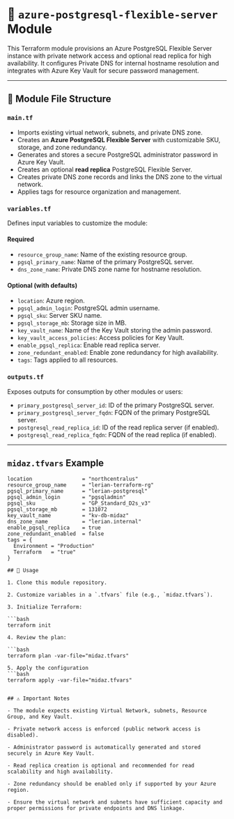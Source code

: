 # 🧭 `azure-postgresql-flexible-server` Module

This Terraform module provisions an Azure PostgreSQL Flexible Server instance with private network access and optional read replica for high availability. It configures Private DNS for internal hostname resolution and integrates with Azure Key Vault for secure password management.

---

## 📁 Module File Structure

### `main.tf`

- Imports existing virtual network, subnets, and private DNS zone.
- Creates an **Azure PostgreSQL Flexible Server** with customizable SKU, storage, and zone redundancy.
- Generates and stores a secure PostgreSQL administrator password in Azure Key Vault.
- Creates an optional **read replica** PostgreSQL Flexible Server.
- Creates private DNS zone records and links the DNS zone to the virtual network.
- Applies tags for resource organization and management.

### `variables.tf`

Defines input variables to customize the module:

#### Required
- `resource_group_name`: Name of the existing resource group.
- `pgsql_primary_name`: Name of the primary PostgreSQL server.
- `dns_zone_name`: Private DNS zone name for hostname resolution.

#### Optional (with defaults)
- `location`: Azure region.
- `pgsql_admin_login`: PostgreSQL admin username.
- `pgsql_sku`: Server SKU name.
- `pgsql_storage_mb`: Storage size in MB.
- `key_vault_name`: Name of the Key Vault storing the admin password.
- `key_vault_access_policies`: Access policies for Key Vault.
- `enable_pgsql_replica`: Enable read replica server.
- `zone_redundant_enabled`: Enable zone redundancy for high availability.
- `tags`: Tags applied to all resources.

### `outputs.tf`

Exposes outputs for consumption by other modules or users:

- `primary_postgresql_server_id`: ID of the primary PostgreSQL server.
- `primary_postgresql_server_fqdn`: FQDN of the primary PostgreSQL server.
- `postgresql_read_replica_id`: ID of the read replica server (if enabled).
- `postgresql_read_replica_fqdn`: FQDN of the read replica (if enabled).

---

## `midaz.tfvars` Example

```hcl
location                = "northcentralus"
resource_group_name     = "lerian-terraform-rg"
pgsql_primary_name      = "lerian-postgresql"
pgsql_admin_login       = "pgsqladmin"
pgsql_sku               = "GP_Standard_D2s_v3"
pgsql_storage_mb        = 131072
key_vault_name          = "kv-db-midaz"
dns_zone_name           = "lerian.internal"
enable_pgsql_replica    = true
zone_redundant_enabled  = false
tags = {
  Environment = "Production"
  Terraform   = "true"
}

## 🚀 Usage

1. Clone this module repository.

2. Customize variables in a `.tfvars` file (e.g., `midaz.tfvars`).

3. Initialize Terraform:

```bash
terraform init

4. Review the plan:

```bash
terraform plan -var-file="midaz.tfvars"

5. Apply the configuration
```bash
terraform apply -var-file="midaz.tfvars"


## ⚠️ Important Notes

- The module expects existing Virtual Network, subnets, Resource Group, and Key Vault.

- Private network access is enforced (public network access is disabled).

- Administrator password is automatically generated and stored securely in Azure Key Vault.

- Read replica creation is optional and recommended for read scalability and high availability.

- Zone redundancy should be enabled only if supported by your Azure region.

- Ensure the virtual network and subnets have sufficient capacity and proper permissions for private endpoints and DNS linkage.